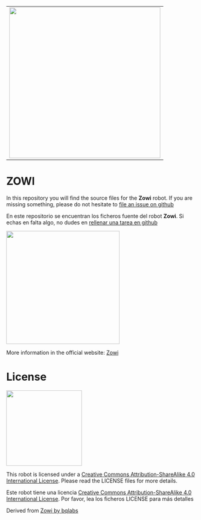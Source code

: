 <table>
<tr>
<td>
<img src="https://github.com/bq/zowi/blob/master/Zowi_3Dprintable/images/bq-logo-human-right-technology.png" width="400" align="center">
</td>
</tr>
</table>

# ZOWI

In this repository you will find the source files for the **Zowi** robot. If you are missing something, please do not hesitate to [file an issue on github](https://github.com/bq/zowiissues)

En este repositorio se encuentran los ficheros fuente del robot **Zowi**. Si echas en falta algo, no dudes en [rellenar una tarea en github](https://github.com/bq/zowi/issues)


<img src="https://github.com/bq/zowi/blob/master/Zowi_mold/media/Zowi_Basic_Info_01.jpg" width="300" align="center">


More information in the official website: [Zowi](http://zowi.bq.com/)


# License

<img src="https://github.com/bq/zowi/blob/master/Zowi_3Dprintable/images/by-sa.png" width="200" align = "center">

This robot is licensed under a [Creative Commons Attribution-ShareAlike 4.0 International License](http://creativecommons.org/licenses/by-sa/4.0/). Please read the LICENSE files for more details.

Este robot tiene una licencia [Creative Commons Attribution-ShareAlike 4.0 International License](http://creativecommons.org/licenses/by-sa/4.0/). Por favor, lea los ficheros LICENSE para más detalles

Derived from [Zowi by bqlabs](https://github.com/bqlabs/zowi)
